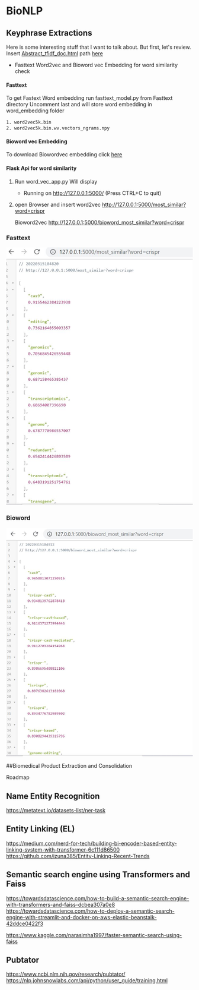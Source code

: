 # BioNLP

## Keyphrase Extractions

Here is some interesting stuff that I want to talk about.  But first, let's review.
Insert [Abstract_tfidf_doc.html](Abstract_tfidf_doc.html)
path [here](https://htmlpreview.github.io/?) 

* Fasttext Word2vec and Bioword vec Embedding for word similarity check

#### Fasttext
To get Fastext Word embedding run fasttext_model.py from Fasttext directory 
Uncomment last and will store word embedding in word_embedding folder

    1. word2vec5k.bin
    2. word2vec5k.bin.wv.vectors_ngrams.npy

#### Bioword vec Embedding
To download Biowordvec embedding click 
[here](https://figshare.com/articles/dataset/Improving_Biomedical_Word_Embeddings_with_Subword_Information_and_MeSH_Ontology/6882647)

#### Flask Api for word similarity 
1. Run word_vec_app.py 
   Will display
   * Running on http://127.0.0.1:5000/ (Press CTRL+C to quit)

2. open Browser and insert
    word2vec
    http://127.0.0.1:5000/most_similar?word=crispr

    Bioword2vec
    http://127.0.0.1:5000/bioword_most_similar?word=crispr


### Fasttext 
![fasttext](Keyphrase_Extraction_and_Normalization/fasttext_word_similarity.JPG)

### Bioword 
![Bioword2vec](Keyphrase_Extraction_and_Normalization/biowordvec_word_similarity.JPG)

##Biomedical Product Extraction and Consolidation


Roadmap 

## Name Entity Recognition 
https://metatext.io/datasets-list/ner-task

## Entity Linking (EL)
https://medium.com/nerd-for-tech/building-bi-encoder-based-entity-linking-system-with-transformer-6c111d86500
https://github.com/izuna385/Entity-Linking-Recent-Trends

## Semantic search engine using Transformers and Faiss

https://towardsdatascience.com/how-to-build-a-semantic-search-engine-with-transformers-and-faiss-dcbea307a0e8
https://towardsdatascience.com/how-to-deploy-a-semantic-search-engine-with-streamlit-and-docker-on-aws-elastic-beanstalk-42ddce0422f3

https://www.kaggle.com/narasimha1997/faster-semantic-search-using-faiss

## Pubtator
https://www.ncbi.nlm.nih.gov/research/pubtator/
https://nlp.johnsnowlabs.com/api/python/user_guide/training.html

